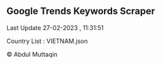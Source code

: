 

## Google Trends Keywords Scraper 
 
Last Update 27-02-2023 , 11:31:51

Country List :
VIETNAM.json



© Abdul Muttaqin 
